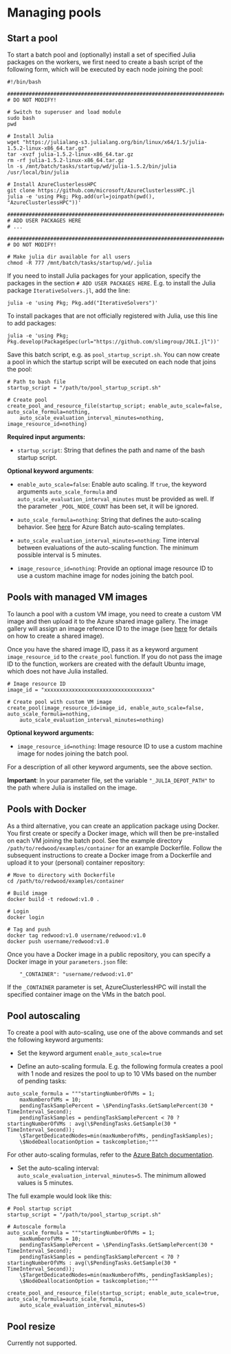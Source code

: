 # Managing pools

## Start a pool

To start a batch pool and (optionally) install a set of specified Julia packages on the workers, we first need to create a bash script of the following form, which will be executed by each node joining the pool:

```
#!/bin/bash

###################################################################################################
# DO NOT MODIFY!

# Switch to superuser and load module
sudo bash
pwd

# Install Julia
wget "https://julialang-s3.julialang.org/bin/linux/x64/1.5/julia-1.5.2-linux-x86_64.tar.gz"
tar -xvzf julia-1.5.2-linux-x86_64.tar.gz
rm -rf julia-1.5.2-linux-x86_64.tar.gz
ln -s /mnt/batch/tasks/startup/wd/julia-1.5.2/bin/julia /usr/local/bin/julia

# Install AzureClusterlessHPC
git clone https://github.com/microsoft/AzureClusterlessHPC.jl
julia -e 'using Pkg; Pkg.add(url=joinpath(pwd(), "AzureClusterlessHPC"))'

###################################################################################################
# ADD USER PACKAGES HERE
# ...

###################################################################################################
# DO NOT MODIFY!

# Make julia dir available for all users
chmod -R 777 /mnt/batch/tasks/startup/wd/.julia

```

If you need to install Julia packages for your application, specify the packages in the section `# ADD USER PACKAGES HERE`. E.g. to install the Julia package `IterativeSolvers.jl`, add the line:

```
julia -e 'using Pkg; Pkg.add("IterativeSolvers")'
```

To install packages that are not officially registered with Julia, use this line to add packages:

```
julia -e 'using Pkg; Pkg.develop(PackageSpec(url="https://github.com/slimgroup/JOLI.jl"))'
```

Save this batch script, e.g. as `pool_startup_script.sh`. You can now create a pool in which the startup script will be executed on each node that joins the pool:

```
# Path to bash file
startup_script = "/path/to/pool_startup_script.sh"

# Create pool
create_pool_and_resource_file(startup_script; enable_auto_scale=false, auto_scale_formula=nothing,
    auto_scale_evaluation_interval_minutes=nothing, image_resource_id=nothing)
```

**Required input arguments:**

- `startup_script`: String that defines the path and name of the bash startup script.


**Optional keyword arguments**:

- `enable_auto_scale=false`: Enable auto scaling. If `true`, the keyword arguments `auto_scale_formula` and `auto_scale_evaluation_interval_minutes` must be provided as well. If the parameter `_POOL_NODE_COUNT` has been set, it will be ignored.

- `auto_scale_formula=nothing`: String that defines the auto-scaling behavior. See [here](https://docs.microsoft.com/en-us/azure/batch/batch-automatic-scaling) for Azure Batch auto-scaling templates.

- `auto_scale_evaluation_interval_minutes=nothing`: Time interval between evaluations of the auto-scaling function. The minimum possible interval is 5 minutes.

- `image_resource_id=nothing`: Provide an optional image resource ID to use a custom machine image for nodes joining the batch pool.



## Pools with managed VM images

To launch a pool with a custom VM image, you need to create a custom VM image and then upload it to the Azure shared image gallery. The image gallery will assign an image reference ID to the image (see [here](https://docs.microsoft.com/en-us/azure/batch/batch-custom-images) for details on how to create a shared image).

Once you have the shared image ID, pass it as a keyword argument `image_resource_id` to the `create_pool` function. If you do not pass the image ID to the function, workers are created with the default Ubuntu image, which does not have Julia installed.

```
# Image resource ID
image_id = "xxxxxxxxxxxxxxxxxxxxxxxxxxxxxxxxxxx"

# Create pool with custom VM image
create_pool(image_resource_id=image_id, enable_auto_scale=false, auto_scale_formula=nothing,
    auto_scale_evaluation_interval_minutes=nothing)
```

**Optional keyword arguments:**

- `image_resource_id=nothing`: Image resource ID to use a custom machine image for nodes joining the batch pool.

For a description of all other keyword arguments, see the above section.

**Important**: In your parameter file, set the variable `"_JULIA_DEPOT_PATH"` to the path where Julia is installed on the image.


## Pools with Docker

As a third alternative, you can create an application package using Docker. You first create or specify a Docker image, which will then be pre-installed on each VM joining the batch pool. See the example directory `/path/to/redwood/examples/container` for an example Dockerfile. Follow the subsequent instructions to create a Docker image from a Dockerfile and upload it to your (personal) container repository:

```
# Move to directory with Dockerfile
cd /path/to/redwood/examples/container

# Build image
docker build -t redoowd:v1.0 .

# Login
docker login

# Tag and push
docker tag redwood:v1.0 username/redwood:v1.0
docker push username/redwood:v1.0
```

Once you have a Docker image in a public repository, you can specify a Docker image in your `parameters.json` file:

```
    "_CONTAINER": "username/redwood:v1.0"
```

If the `_CONTAINER` parameter is set, AzureClusterlessHPC will install the specified container image on the VMs in the batch pool.


## Pool autoscaling

To create a pool with auto-scaling, use one of the above commands and set the following keyword arguments:

- Set the keyword argument `enable_auto_scale=true`

- Define an auto-scaling formula. E.g. the following formula creates a pool with 1 node and resizes the pool to up to 10 VMs based on the number of pending tasks:

```
auto_scale_formula = """startingNumberOfVMs = 1;
    maxNumberofVMs = 10;
    pendingTaskSamplePercent = \$PendingTasks.GetSamplePercent(30 * TimeInterval_Second);
    pendingTaskSamples = pendingTaskSamplePercent < 70 ? startingNumberOfVMs : avg(\$PendingTasks.GetSample(30 * TimeInterval_Second));
    \$TargetDedicatedNodes=min(maxNumberofVMs, pendingTaskSamples);
    \$NodeDeallocationOption = taskcompletion;"""
```

For other auto-scaling formulas, refer to the [Azure Batch documentation](https://docs.microsoft.com/en-us/azure/batch/batch-automatic-scaling).

- Set the auto-scaling interval: `auto_scale_evaluation_interval_minutes=5`. The minimum allowed values is 5 minutes.

The full example would look like this:

```
# Pool startup script
startup_script = "/path/to/pool_startup_script.sh"

# Autoscale formula
auto_scale_formula = """startingNumberOfVMs = 1;
    maxNumberofVMs = 10;
    pendingTaskSamplePercent = \$PendingTasks.GetSamplePercent(30 * TimeInterval_Second);
    pendingTaskSamples = pendingTaskSamplePercent < 70 ? startingNumberOfVMs : avg(\$PendingTasks.GetSample(30 * TimeInterval_Second));
    \$TargetDedicatedNodes=min(maxNumberofVMs, pendingTaskSamples);
    \$NodeDeallocationOption = taskcompletion;"""

create_pool_and_resource_file(startup_script; enable_auto_scale=true, auto_scale_formula=auto_scale_formula,            
    auto_scale_evaluation_interval_minutes=5)
```


## Pool resize

Currently not supported.
